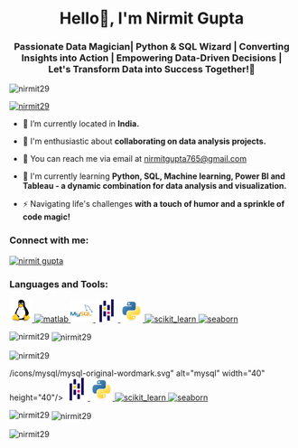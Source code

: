 <h1 align="center">Hello👋, I'm Nirmit Gupta</h1>
<h3 align="center">Passionate Data Magician| Python & SQL Wizard | Converting Insights into Action | Empowering Data-Driven Decisions | Let's Transform Data into Success Together!🚀</h3>

<p align="left"> <img src="https://komarev.com/ghpvc/?username=nirmit29&label=Profile%20views&color=0e75b6&style=flat" alt="nirmit29" /> </p>

<p align="left"> <a href="https://github.com/ryo-ma/github-profile-trophy"><img src="https://github-profile-trophy.vercel.app/?username=nirmit29" alt="nirmit29" /></a> </p>

- 📍 I’m currently located in **India.**

- 🧠 I'm enthusiastic about **collaborating on data analysis projects.**

- 👯 You can reach me via email at [nirmitgupta765@gmail.com](nirmitgupta765@gmail.com)

- 🌱 I'm currently learning **Python, SQL, Machine learning, Power BI and Tableau - a dynamic combination for data analysis and visualization.**

- ⚡ Navigating life's challenges **with a touch of humor and a sprinkle of code magic!**

<h3 align="left">Connect with me:</h3>
<p align="left">
<a href="https://linkedin.com/in/nirmit gupta" target="blank"><img align="center" src="https://raw.githubusercontent.com/rahuldkjain/github-profile-readme-generator/master/src/images/icons/Social/linked-in-alt.svg" alt="nirmit gupta" height="30" width="40" /></a>
</p>

<h3 align="left">Languages and Tools:</h3>
<p align="left"> <a href="https://www.linux.org/" target="_blank" rel="noreferrer"> <img src="https://raw.githubusercontent.com/devicons/devicon/master/icons/linux/linux-original.svg" alt="linux" width="40" height="40"/> </a> <a href="https://www.mathworks.com/" target="_blank" rel="noreferrer"> <img src="https://upload.wikimedia.org/wikipedia/commons/2/21/Matlab_Logo.png" alt="matlab" width="40" height="40"/> </a> <a href="https://www.mysql.com/" target="_blank" rel="noreferrer"> <img src="https://raw.githubusercontent.com/devicons/devicon/master/icons/mysql/mysql-original-wordmark.svg" alt="mysql" width="40" height="40"/> </a> <a href="https://pandas.pydata.org/" target="_blank" rel="noreferrer"> <img src="https://raw.githubusercontent.com/devicons/devicon/2ae2a900d2f041da66e950e4d48052658d850630/icons/pandas/pandas-original.svg" alt="pandas" width="40" height="40"/> </a> <a href="https://www.python.org" target="_blank" rel="noreferrer"> <img src="https://raw.githubusercontent.com/devicons/devicon/master/icons/python/python-original.svg" alt="python" width="40" height="40"/> </a> <a href="https://scikit-learn.org/" target="_blank" rel="noreferrer"> <img src="https://upload.wikimedia.org/wikipedia/commons/0/05/Scikit_learn_logo_small.svg" alt="scikit_learn" width="40" height="40"/> </a> <a href="https://seaborn.pydata.org/" target="_blank" rel="noreferrer"> <img src="https://seaborn.pydata.org/_images/logo-mark-lightbg.svg" alt="seaborn" width="40" height="40"/> </a> </p>

<p><img align="left" src="https://github-readme-stats.vercel.app/api/top-langs?username=nirmit29&show_icons=true&locale=en&layout=compact" alt="nirmit29" /></p>

<p>&nbsp;<img align="center" src="https://github-readme-stats.vercel.app/api?username=nirmit29&show_icons=true&locale=en" alt="nirmit29" /></p>

<p><img align="center" src="https://github-readme-streak-stats.herokuapp.com/?user=nirmit29&" alt="nirmit29" /></p>
/icons/mysql/mysql-original-wordmark.svg" alt="mysql" width="40" height="40"/> </a> <a href="https://pandas.pydata.org/" target="_blank" rel="noreferrer"> <img src="https://raw.githubusercontent.com/devicons/devicon/2ae2a900d2f041da66e950e4d48052658d850630/icons/pandas/pandas-original.svg" alt="pandas" width="40" height="40"/> </a> <a href="https://www.python.org" target="_blank" rel="noreferrer"> <img src="https://raw.githubusercontent.com/devicons/devicon/master/icons/python/python-original.svg" alt="python" width="40" height="40"/> </a> <a href="https://scikit-learn.org/" target="_blank" rel="noreferrer"> <img src="https://upload.wikimedia.org/wikipedia/commons/0/05/Scikit_learn_logo_small.svg" alt="scikit_learn" width="40" height="40"/> </a> <a href="https://seaborn.pydata.org/" target="_blank" rel="noreferrer"> <img src="https://seaborn.pydata.org/_images/logo-mark-lightbg.svg" alt="seaborn" width="40" height="40"/> </a> </p>

<p><img align="left" src="https://github-readme-stats.vercel.app/api/top-langs?username=nirmit29&show_icons=true&locale=en&layout=compact" alt="nirmit29" /></p>

<p>&nbsp;<img align="center" src="https://github-readme-stats.vercel.app/api?username=nirmit29&show_icons=true&locale=en" alt="nirmit29" /></p>

<p><img align="center" src="https://github-readme-streak-stats.herokuapp.com/?user=nirmit29&" alt="nirmit29" /></p>
